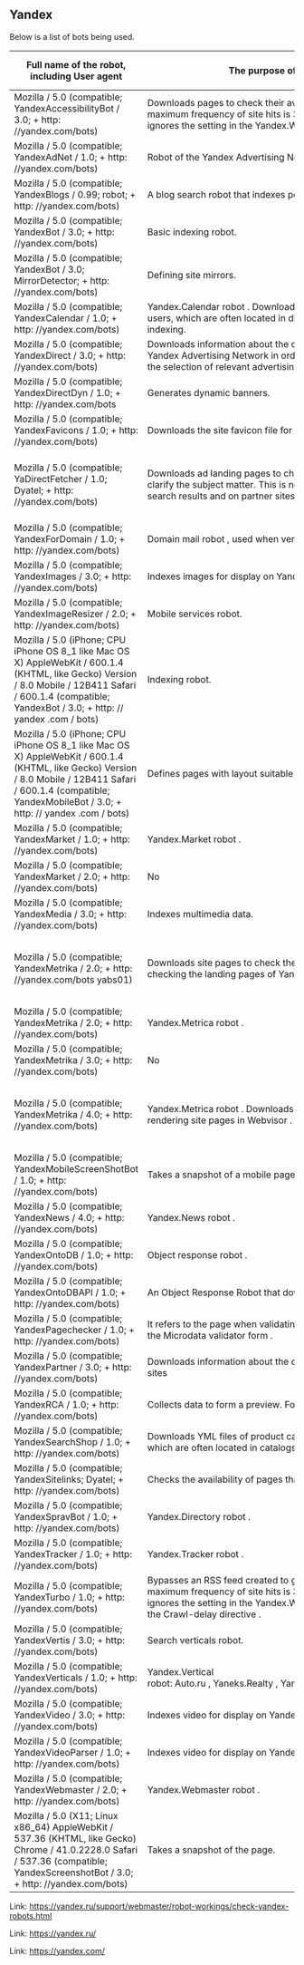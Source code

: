 ## Yandex

Below is a list of bots being used.

Full name of the robot, including User agent | The purpose of the robot | Respects general rules specified in robots.txt
-- | -- | --
Mozilla / 5.0 (compatible; YandexAccessibilityBot / 3.0; + http: //yandex.com/bots) | Downloads pages to check their availability to users.Its maximum frequency of site hits is 3 hits per second. The robot ignores the setting in the Yandex.Webmaster interface . | No
Mozilla / 5.0 (compatible; YandexAdNet / 1.0; + http: //yandex.com/bots) | Robot of the Yandex Advertising Network . | Yes
Mozilla / 5.0 (compatible; YandexBlogs / 0.99; robot; + http: //yandex.com/bots) | A blog search robot that indexes post comments. | Yes
Mozilla / 5.0 (compatible; YandexBot / 3.0; + http: //yandex.com/bots) | Basic indexing robot. | Yes
Mozilla / 5.0 (compatible; YandexBot / 3.0; MirrorDetector; + http: //yandex.com/bots) | Defining site mirrors. | Yes
Mozilla / 5.0 (compatible; YandexCalendar / 1.0; + http: //yandex.com/bots) | Yandex.Calendar robot . Downloads calendar files initiated by users, which are often located in directories prohibited for indexing. | No
Mozilla / 5.0 (compatible; YandexDirect / 3.0; + http: //yandex.com/bots) | Downloads information about the content of partner sites in the Yandex Advertising Network in order to clarify their topics for the selection of relevant advertising. | No
Mozilla / 5.0 (compatible; YandexDirectDyn / 1.0; + http: //yandex.com/bots | Generates dynamic banners. | No
Mozilla / 5.0 (compatible; YandexFavicons / 1.0; + http: //yandex.com/bots) | Downloads the site favicon file for display in search results. | No
Mozilla / 5.0 (compatible; YaDirectFetcher / 1.0; Dyatel; + http: //yandex.com/bots) | Downloads ad landing pages to check their availability and clarify the subject matter. This is necessary for placing ads in search results and on partner sites. | No. The robot does not use the robots.txt file , so it ignores the directives set for it.
Mozilla / 5.0 (compatible; YandexForDomain / 1.0; + http: //yandex.com/bots) | Domain mail robot , used when verifying domain ownership. | Yes
Mozilla / 5.0 (compatible; YandexImages / 3.0; + http: //yandex.com/bots) | Indexes images for display on Yandex.Images . | Yes
Mozilla / 5.0 (compatible; YandexImageResizer / 2.0; + http: //yandex.com/bots) | Mobile services robot. | Yes
Mozilla / 5.0 (iPhone; CPU iPhone OS 8_1 like Mac OS X) AppleWebKit / 600.1.4 (KHTML, like Gecko) Version / 8.0 Mobile / 12B411 Safari / 600.1.4 (compatible; YandexBot / 3.0; + http: // yandex .com / bots) | Indexing robot. | Yes
Mozilla / 5.0 (iPhone; CPU iPhone OS 8_1 like Mac OS X) AppleWebKit / 600.1.4 (KHTML, like Gecko) Version / 8.0 Mobile / 12B411 Safari / 600.1.4 (compatible; YandexMobileBot / 3.0; + http: // yandex .com / bots) | Defines pages with layout suitable for mobile devices. | No
Mozilla / 5.0 (compatible; YandexMarket / 1.0; + http: //yandex.com/bots) | Yandex.Market robot . | Yes
Mozilla / 5.0 (compatible; YandexMarket / 2.0; + http: //yandex.com/bots) | No
Mozilla / 5.0 (compatible; YandexMedia / 3.0; + http: //yandex.com/bots) | Indexes multimedia data. | Yes
Mozilla / 5.0 (compatible; YandexMetrika / 2.0; + http: //yandex.com/bots yabs01) | Downloads site pages to check their availability, including checking the landing pages of Yandex.Direct ads. | No. The robot does not use the robots.txt file , so it ignores the directives set for it.
Mozilla / 5.0 (compatible; YandexMetrika / 2.0; + http: //yandex.com/bots) | Yandex.Metrica robot . | No
Mozilla / 5.0 (compatible; YandexMetrika / 3.0; + http: //yandex.com/bots) | No
Mozilla / 5.0 (compatible; YandexMetrika / 4.0; + http: //yandex.com/bots) | Yandex.Metrica robot . Downloads and caches CSS styles for rendering site pages in Webvisor . | No. The robot does not use the robots.txt file , so it ignores the directives set for it.
Mozilla / 5.0 (compatible; YandexMobileScreenShotBot / 1.0; + http: //yandex.com/bots) | Takes a snapshot of a mobile page. | No
Mozilla / 5.0 (compatible; YandexNews / 4.0; + http: //yandex.com/bots) | Yandex.News robot . | Yes
Mozilla / 5.0 (compatible; YandexOntoDB / 1.0; + http: //yandex.com/bots) | Object response robot . | Yes
Mozilla / 5.0 (compatible; YandexOntoDBAPI / 1.0; + http: //yandex.com/bots) | An Object Response Robot that downloads dynamic data. | No
Mozilla / 5.0 (compatible; YandexPagechecker / 1.0; + http: //yandex.com/bots) | It refers to the page when validating microdata through the Microdata validator form . | Yes
Mozilla / 5.0 (compatible; YandexPartner / 3.0; + http: //yandex.com/bots) | Downloads information about the content of Yandex partner sites | No
Mozilla / 5.0 (compatible; YandexRCA / 1.0; + http: //yandex.com/bots) | Collects data to form a preview. For example, a sorcerer . | No
Mozilla / 5.0 (compatible; YandexSearchShop / 1.0; + http: //yandex.com/bots) | Downloads YML files of product catalogs (initiated by users), which are often located in catalogs prohibited for indexing. | No
Mozilla / 5.0 (compatible; YandexSitelinks; Dyatel; + http: //yandex.com/bots) | Checks the availability of pages that are used as quick links . | Yes
Mozilla / 5.0 (compatible; YandexSpravBot / 1.0; + http: //yandex.com/bots) | Yandex.Directory robot . | Yes
Mozilla / 5.0 (compatible; YandexTracker / 1.0; + http: //yandex.com/bots) | Yandex.Tracker robot . | No
Mozilla / 5.0 (compatible; YandexTurbo / 1.0; + http: //yandex.com/bots) | Bypasses an RSS feed created to generate Turbo pages . Its maximum frequency of site hits is 3 hits per second. The robot ignores the setting in the Yandex.Webmaster interface and the Crawl-delay directive . | Yes
Mozilla / 5.0 (compatible; YandexVertis / 3.0; + http: //yandex.com/bots) | Search verticals robot. | Yes
Mozilla / 5.0 (compatible; YandexVerticals / 1.0; + http: //yandex.com/bots) | Yandex.Vertical robot: Auto.ru , Yaneks.Realty , Yandex.Rabot , Yandex.Reviews . | Yes
Mozilla / 5.0 (compatible; YandexVideo / 3.0; + http: //yandex.com/bots) | Indexes video for display on Yandex.Video . | Yes
Mozilla / 5.0 (compatible; YandexVideoParser / 1.0; + http: //yandex.com/bots) | Indexes video for display on Yandex.Video . | No
Mozilla / 5.0 (compatible; YandexWebmaster / 2.0; + http: //yandex.com/bots) | Yandex.Webmaster robot . | Yes
Mozilla / 5.0 (X11; Linux x86_64) AppleWebKit / 537.36 (KHTML, like Gecko) Chrome / 41.0.2228.0 Safari / 537.36 (compatible; YandexScreenshotBot / 3.0; + http: //yandex.com/bots) | Takes a snapshot of the page. | No

Link: https://yandex.ru/support/webmaster/robot-workings/check-yandex-robots.html

Link: https://yandex.ru/

Link: https://yandex.com/
